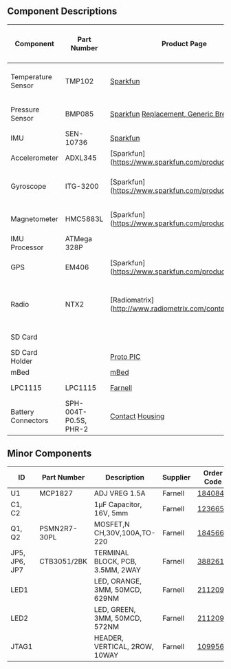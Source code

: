 ## Component Descriptions

| Component | Part Number | Product Page | Schematic / Datasheet | Bus | Weight | Current Draw (Operational @ 3.3V) | Minimum Operating Temperature | Price
| --- | --- | --- | --- | --- | --- | --- | --- | ---
| Temperature Sensor | TMP102 | [Sparkfun](https://www.sparkfun.com/products/9418) | [TI](https://www.sparkfun.com/datasheets/Sensors/Temperature/tmp102.pdf) | I2C 0x90 - 0x96 | | 10µA | -55°C
| Pressure Sensor | BMP085 | [Sparkfun](https://www.sparkfun.com/products/retired/9694) [Replacement, Generic Breakout](http://www.ebay.co.uk/itm/BMP085-Breakout-Barometric-Pressure-Sensor-/321123029556) | [Bosch](http://dlnmh9ip6v2uc.cloudfront.net/datasheets/Sensors/Pressure/BST-BMP085-DS000-06.pdf) | I2C 0xEE || 10µA | -40°C (0°C for full accuracy)
| IMU | SEN-10736 | [Sparkfun](https://www.sparkfun.com/products/10736) | [Sparkfun](http://dlnmh9ip6v2uc.cloudfront.net/datasheets/Sensors/IMU/9DOF-Razor-v22.pdf) |
| Accelerometer | ADXL345 | [Sparkfun] (https://www.sparkfun.com/products/9045) | [Analog Devices] (https://www.sparkfun.com/datasheets/Sensors/Accelerometer/ADXL345.pdf) | I2C 0x1D || 40µA @ 2.5V | -40°C
| Gyroscope | ITG-3200 | [Sparkfun] (https://www.sparkfun.com/products/9793) | [InvenSense] (https://www.sparkfun.com/datasheets/Sensors/Gyro/PS-ITG-3200-00-01.4.pdf) | I2C 0xD0 - 0xD2 || 6.5mA @ 2.5V | -40°C
| Magnetometer | HMC5883L | [Sparkfun] (https://www.sparkfun.com/products/10494) | [Honeywell] (http://dlnmh9ip6v2uc.cloudfront.net/datasheets/Sensors/Magneto/HMC5883L-FDS.pdf) | I2C 0x3C || 100μA @ 2.5V | -30°C
| IMU Processor | ATMega 328P |
| GPS | EM406 | [Sparkfun] (https://www.sparkfun.com/products/465) | [GlobalSat] (https://www.sparkfun.com/datasheets/GPS/EM-406A_User_Manual.PDF) | Serial 8N1 4800 || 70mA @ 4.5-6.5V | -40°C
| Radio | NTX2 | [Radiomatrix] (http://www.radiometrix.com/content/ntx2) | [Radiomatrix] (http://www.radiometrix.com/files/additional/ntx2nrx2.pdf) | Serial RTTY 8N2 50 / 300 || 18mA | -10°C (Will drift anyhow)
| SD Card | | | | SPI 1MHz || 30mA |
| SD Card Holder | | [Proto PIC](http://proto-pic.co.uk/breakout-board-for-microsd-transflash/) | | | | | | £4.59
| mBed || [mBed](mbed.org) | | | | [100mA](http://mbed.org/users/no2chem/notebook/mbed-power-controlconsumption/) |
| LPC1115 | LPC1115 | [Farnell](http://uk.farnell.com/nxp/om13035/lpc1115-lpcxpresso-eval-board/dp/2103787) | [Schematic](http://www.embeddedartists.com/sites/default/files/docs/schematics/LPCXpressoLPC1114revA.pdf) [Datasheet](http://www.nxp.com/documents/data_sheet/LPC111X.pdf) | | | 5mA @ 24MHz | -40°C | £15.15
| Battery Connectors | SPH-004T-P0.5S, PHR-2 | [Contact](http://uk.farnell.com/jsp/search/productdetail.jsp?SKU=1830762) [Housing](http://uk.farnell.com/jsp/search/productdetail.jsp?SKU=3616186) | | | | | | £0.56

## Minor Components

| ID | Part Number | Description | Supplier | Order Code | Quantity
| --- | --- | --- | --- | --- | ---
| U1 | MCP1827 | ADJ VREG 1.5A | Farnell | [1840847](http://uk.farnell.com/jsp/search/productdetail.jsp?id=1840847) | 1
| C1, C2 | | 1µF Capacitor, 16V, 5mm | Farnell | [1236655](http://uk.farnell.com/jsp/search/productdetail.jsp?id=1236655) | 2
| Q1, Q2 | PSMN2R7-30PL | MOSFET,N CH,30V,100A,TO-220 | Farnell | [1845665](http://uk.farnell.com/jsp/search/productdetail.jsp?id=1845665) | 2
| JP5, JP6, JP7 | CTB3051/2BK | TERMINAL BLOCK, PCB, 3.5MM, 2WAY | Farnell | [3882615](http://uk.farnell.com/jsp/search/productdetail.jsp?id=3882615) | 3
| LED1 | | LED, ORANGE, 3MM, 50MCD, 629NM | Farnell | [2112099](http://uk.farnell.com/jsp/search/productdetail.jsp?id=2112099) | 1
| LED2 | | LED, GREEN, 3MM, 50MCD, 572NM | Farnell | [2112096](http://uk.farnell.com/jsp/search/productdetail.jsp?id=2112096) | 1
| JTAG1 | | HEADER, VERTICAL, 2ROW, 10WAY | Farnell | [1099564](http://uk.farnell.com/jsp/search/productdetail.jsp?id=1099564) | 1

